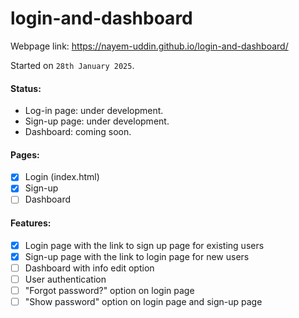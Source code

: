 # login-and-dashboard

Webpage link: https://nayem-uddin.github.io/login-and-dashboard/

Started on `28th January 2025`.

#### Status:

- Log-in page: under development.
- Sign-up page: under development.
- Dashboard: coming soon.

#### Pages:

- [x] Login (index.html)
- [x] Sign-up
- [ ] Dashboard

#### Features:

- [x] Login page with the link to sign up page for existing users
- [x] Sign-up page with the link to login page for new users
- [ ] Dashboard with info edit option
- [ ] User authentication
- [ ] "Forgot password?" option on login page
- [ ] "Show password" option on login page and sign-up page
